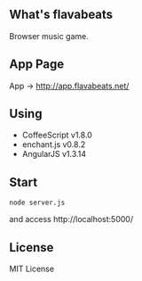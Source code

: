 
## What's flavabeats

Browser music game.

## App Page

App -> http://app.flavabeats.net/

## Using

* CoffeeScript v1.8.0
* enchant.js v0.8.2
* AngularJS v1.3.14

## Start

```node server.js```

and access http://localhost:5000/

## License

MIT License
